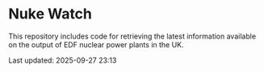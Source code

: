 # Nuke Watch

This repository includes code for retrieving the latest information available on the output of EDF nuclear power plants in the UK.

Last updated: 2025-09-27 23:13